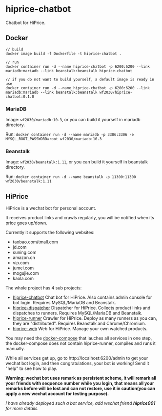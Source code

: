 # hiprice-chatbot
Chatbot for HiPrice.

## Docker
```
// build
docker image build -f Dockerfile -t hiprice-chatbot .

// run
docker container run -d --name hiprice-chatbot -p 6200:6200 --link mariadb:mariadb --link beanstalk:beanstalk hiprice-chatbot

// if you do not want to build yourself, a default image is ready in use
docker container run -d --name hiprice-chatbot -p 6200:6200 --link mariadb:mariadb --link beanstalk:beanstalk wf2030/hiprice-chatbot:0.1.0
```

### MariaDB

Image: `wf2030/mariadb:10.3`, or you can build it yourself in mariadb directory.

Run: `docker container run -d --name mariadb -p 3306:3306 -e MYSQL_ROOT_PASSWORD=root wf2030/mariadb:10.3`

### Beanstalk

Image: `wf2030/beanstalk:1.11`, or you can build it yourself in beanstalk directory.

Run: `docker container run -d --name beanstalk -p 11300:11300 wf2030/beanstalk:1.11`

## HiPrice
HiPrice is a wechat bot for personal account.

It receives product links and crawls regularly, you will be notified when its price goes up/down.

Currently it supports the following websites:
- taobao.com/tmall.com
- jd.com
- suning.com
- amazon.cn
- vip.com
- jumei.com
- mogujie.com
- kaola.com

The whole project has 4 sub projects:
- [hiprice-chatbot](https://github.com/kwf2030/hiprice-chatbot)
Chat bot for HiPrice. Also contains admin console for bot login. Requires MySQL/MariaDB and Beanstalk.
- [hiprice-dispatcher](https://github.com/kwf2030/hiprice-dispatcher)
Dispatcher for HiPrice. Collects product links and dispatches to runners. Requires MySQL/MariaDB and Beanstalk.
- [hiprice-runner](https://github.com/kwf2030/hiprice-runner)
Crawler for HiPrice. Deploy as many runners as you can, they are "distributed". Requires Beanstalk and Chrome/Chromium.
- [hiprice-web](https://github.com/kwf2030/hiprice-web)
Web for HiPrice. Manage your own watched products.

You may need the [docker-compose](docker-compose.yaml) that lauches all services in one step, the docker-compose does not contain hiprice-runner, compiles and runs it manually.

While all services get up, go to http://localhost:6200/admin to get your wechat bot login, and then congratulations, your bot is working! Send it "help" to see how to play.

__Warning: wechat bot uses remark as persistent scheme, it will remark all your friends with sequence number while you login, that means all your remarks before will be lost and can not restore, use it in caution(you can apply a new wechat account for testing purpose).__

_I have already deployed such a bot service, add wechat friend __hiprice001__ for more details._